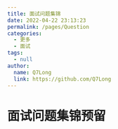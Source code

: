 ```yaml
---
title: 面试问题集锦
date: 2022-04-22 23:13:23
permalink: /pages/Question 
categories: 
  - 更多
  - 面试
tags: 
  - null
author: 
  name: Q7Long
  link: https://github.com/Q7Long
---
```

# 面试问题集锦预留
